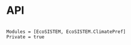 # API

```@index
```

```@autodocs
Modules = [EcoSISTEM, EcoSISTEM.ClimatePref]
Private = true
```

```@index
```
